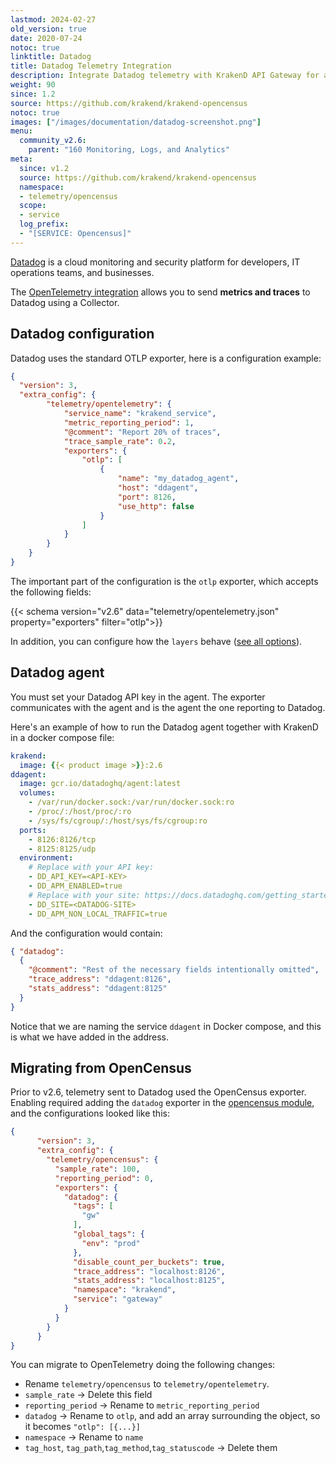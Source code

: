 ```yaml
---
lastmod: 2024-02-27
old_version: true
date: 2020-07-24
notoc: true
linktitle: Datadog
title: Datadog Telemetry Integration
description: Integrate Datadog telemetry with KrakenD API Gateway for advanced monitoring, visualization, and analysis of your API ecosystem
weight: 90
since: 1.2
source: https://github.com/krakend/krakend-opencensus
notoc: true
images: ["/images/documentation/datadog-screenshot.png"]
menu:
  community_v2.6:
    parent: "160 Monitoring, Logs, and Analytics"
meta:
  since: v1.2
  source: https://github.com/krakend/krakend-opencensus
  namespace:
  - telemetry/opencensus
  scope:
  - service
  log_prefix:
  - "[SERVICE: Opencensus]"
---
```

[Datadog](https://www.datadoghq.com/) is a cloud monitoring and security platform for developers, IT operations teams, and businesses.

The [OpenTelemetry integration](/docs/v2.6/telemetry/opentelemetry/) allows you to send **metrics and traces** to Datadog using a Collector.
## Datadog configuration
Datadog uses the standard OTLP exporter, here is a configuration example:

```json
{
  "version": 3,
  "extra_config": {
        "telemetry/opentelemetry": {
            "service_name": "krakend_service",
            "metric_reporting_period": 1,
            "@comment": "Report 20% of traces",
            "trace_sample_rate": 0.2,
            "exporters": {
                "otlp": [
                    {
                        "name": "my_datadog_agent",
                        "host": "ddagent",
                        "port": 8126,
                        "use_http": false
                    }
                ]
            }
        }
    }
}
```

The important part of the configuration is the `otlp` exporter, which accepts the following fields:

{{< schema version="v2.6" data="telemetry/opentelemetry.json" property="exporters" filter="otlp">}}

In addition, you can configure how the `layers` behave ([see all options](/docs/v2.6/telemetry/opentelemetry/#layers)).

## Datadog agent
You must set your Datadog API key in the agent. The exporter communicates with the agent and is the agent the one reporting to Datadog.

Here's an example of how to run the Datadog agent together with KrakenD in a docker compose file:

```yml
krakend:
  image: {{< product image >}}:2.6
ddagent:
  image: gcr.io/datadoghq/agent:latest
  volumes:
    - /var/run/docker.sock:/var/run/docker.sock:ro
    - /proc/:/host/proc/:ro
    - /sys/fs/cgroup/:/host/sys/fs/cgroup:ro
  ports:
    - 8126:8126/tcp
    - 8125:8125/udp
  environment:
    # Replace with your API key:
    - DD_API_KEY=<API-KEY>
    - DD_APM_ENABLED=true
    # Replace with your site: https://docs.datadoghq.com/getting_started/site/
    - DD_SITE=<DATADOG-SITE>
    - DD_APM_NON_LOCAL_TRAFFIC=true
```

And the configuration would contain:

```json
{ "datadog":
  {
    "@comment": "Rest of the necessary fields intentionally omitted",
    "trace_address": "ddagent:8126",
    "stats_address": "ddagent:8125"
  }
}
```

Notice that we are naming the service `ddagent` in Docker compose, and this is what we have added in the address.

## Migrating from OpenCensus
Prior to v2.6, telemetry sent to Datadog used the OpenCensus exporter. Enabling required adding the `datadog` exporter in the [opencensus module](/docs/v2.6/telemetry/opencensus/), and the configurations looked like this:
```json
{
      "version": 3,
      "extra_config": {
        "telemetry/opencensus": {
          "sample_rate": 100,
          "reporting_period": 0,
          "exporters": {
            "datadog": {
              "tags": [
                "gw"
              ],
              "global_tags": {
                "env": "prod"
              },
              "disable_count_per_buckets": true,
              "trace_address": "localhost:8126",
              "stats_address": "localhost:8125",
              "namespace": "krakend",
              "service": "gateway"
            }
          }
        }
      }
}
```
You can migrate to OpenTelemetry doing the following changes:

- Rename `telemetry/opencensus` to `telemetry/opentelemetry`.
- `sample_rate` -> Delete this field
- `reporting_period` -> Rename to `metric_reporting_period`
- `datadog` -> Rename to `otlp`, and add an array surrounding the object, so it becomes `"otlp": [{...}]`
- `namespace` -> Rename to `name`
- `tag_host`, `tag_path`,`tag_method`,`tag_statuscode` -> Delete them
